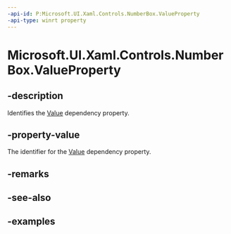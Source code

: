```yaml
---
-api-id: P:Microsoft.UI.Xaml.Controls.NumberBox.ValueProperty
-api-type: winrt property
---
```


# Microsoft.UI.Xaml.Controls.NumberBox.ValueProperty

<!--
public static Windows.UI.Xaml.DependencyProperty ValueProperty { get; }
-->

## -description

Identifies the [Value](numberbox_value.md) dependency property.

## -property-value

The identifier for the [Value](numberbox_value.md) dependency property.

## -remarks

## -see-also

## -examples

